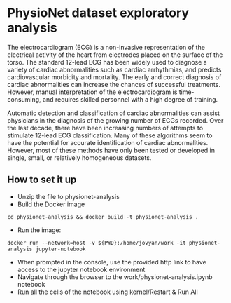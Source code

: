 # PhysioNet dataset exploratory analysis

The electrocardiogram (ECG) is a non-invasive representation of the electrical activity of the heart from electrodes placed on the surface of the torso. The standard 12-lead ECG has been widely used to diagnose a variety of cardiac abnormalities such as cardiac arrhythmias, and predicts cardiovascular morbidity and mortality. The early and correct diagnosis of cardiac abnormalities can increase the chances of successful treatments. However, manual interpretation of the electrocardiogram is time-consuming, and requires skilled personnel with a high degree of training.

Automatic detection and classification of cardiac abnormalities can assist physicians in the diagnosis of the growing number of ECGs recorded. Over the last decade, there have been increasing numbers of attempts to stimulate 12-lead ECG classification. Many of these algorithms seem to have the potential for accurate identification of cardiac abnormalities. However, most of these methods have only been tested or developed in single, small, or relatively homogeneous datasets. 


## How to set it up

- Unzip the file to physionet-analysis
- Build the Docker image

```
cd physionet-analysis && docker build -t physionet-analysis .
```

- Run the image:
```
docker run --network=host -v ${PWD}:/home/jovyan/work -it physionet-analysis jupyter-notebook
```

- When prompted in the console, use the provided http link to have access to the jupyter notebook environment
- Navigate through the browser to the work/physionet-analysis.ipynb notebook
- Run all the cells of the notebook using kernel/Restart & Run All